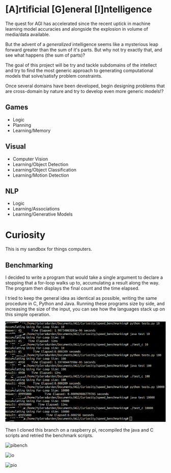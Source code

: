 # [A]rtificial [G]eneral [I]ntelligence
The quest for AGI has accelerated since the recent uptick in
machine learning model accuracies and alongside the explosion in
volume of media/data available. 

But the advent of a *generalized* intelligence seems like a mysterious 
leap forward greater than the sum of it's parts. But why not try 
exactly that, and see what happens (the sum of parts)? 

The goal of this project will be try and tackle subdomains of the 
intellect and try to find the most generic approach to generating
computational models that solve/satisfy problem constraints. 

Once several domains have been developed, begin designing problems 
that are cross-domain by nature and try to develop even more generic
models!?

## Games 
 * Logic 
 * Planning
 * Learning/Memory 
 
## Visual
 * Computer Vision  
 * Learning/Object Detection
 * Learning/Object Classification
 * Learning/Motion Detection 
 
## NLP 
 * Logic 
 * Learning/Associations
 * Learning/Generative Models 
 
# Curiosity 
This is my sandbox for things computers.

## Benchmarking 
I decided to write a program that would take a single argument
to declare a stopping that a for-loop walks up to, accumulating 
a result along the way. The program then displays the final count
and the time elapsed. 

I tried to keep the general idea as identical as possible, writing
the same procedure in C, Python and Java. Running these programs 
size by side, and increasing the size of the input, you can see
how the languages stack up on this simple operation. 

![bench](https://raw.githubusercontent.com/scott-robbins/AGI/master/Curiosity/speed_benchmarking/ForLoop_Benchmarks.png)

Then I cloned this branch on a raspberry pi, recompiled the java and C scripts
and retried the benchmark scripts. 

![pibench](https://raw.githubusercontent.com/scott-robbins/AGI/master/Curiousity/speed_benchmarking/pi_benchmark.png)


![io](https://raw.githubusercontent.com/scott-robbins/AGI/master/CUriousity/speed_benchmarking/fIO.png)

![pio](https://raw.githubusercontent.com/scott-robbins/AGI/master/CUriousity/speed_benchmarking/pIO.png)